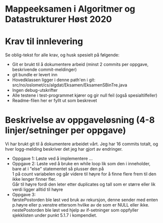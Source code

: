 # Mappeeksamen i Algoritmer og Datastrukturer Høst 2020

# Krav til innlevering

Se oblig-tekst for alle krav, og husk spesielt på følgende:

* Git er brukt til å dokumentere arbeid (minst 2 commits per oppgave, beskrivende commit-meldinger)	
* git bundle er levert inn
* Hovedklassen ligger i denne path'en i git: src/no/oslomet/cs/algdat/Eksamen/EksamenSBinTre.java
* Ingen debug-utskrifter
* Alle testene i test-programmet kjører og gir null feil (også spesialtilfeller)
* Readme-filen her er fyllt ut som beskrevet


# Beskrivelse av oppgaveløsning (4-8 linjer/setninger per oppgave)

Vi har brukt git til å dokumentere arbeidet vårt. Jeg har 16 commits totalt, og hver logg-melding beskriver det jeg har gjort av endringer.

* Oppgave 1: Løste ved å implementere ...
* Oppgave 2: Løste ved å bruke en while loop lik som den i inneholder, bare at i "else" statementet så plusser den på <br/>
1 på count variabelen og går videre til høyre for å finne flere frem til den ikke lenger finner fler. <br/> 
Går til høyre fordi den leter etter duplicates og tall som er større eller lik verdi ligger alltid til høyre
* Oppgave 3: <br/>førstePostorden ble løst ved bruk av rekursjon, denne sender med enten p.høyre eller p.venstre ettersom
hvilke av de som er NULL eller ikke. <br/>nestePostorden ble løst ved hjelp av if-setninger som oppfyller sjekklisten under punkt 5.1.7 i kompendiet.